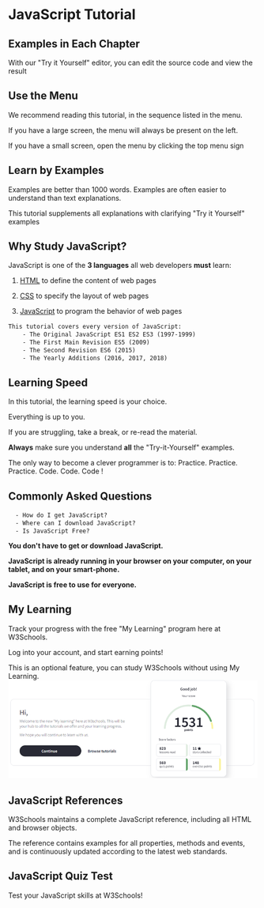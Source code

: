 # JavaScript Tutorial

## Examples in Each Chapter
With our "Try it Yourself" editor, you can edit the source code and view the result

## Use the Menu
We recommend reading this tutorial, in the sequence listed in the menu.

If you have a large screen, the menu will always be present on the left.

If you have a small screen, open the menu by clicking the top menu sign

## Learn by Examples
Examples are better than 1000 words. Examples are often easier to understand than text explanations.

This tutorial supplements all explanations with clarifying "Try it Yourself" examples

## Why Study JavaScript?
JavaScript is one of the **3 languages** all web developers **must** learn:

1. [HTML](https://www.w3schools.com/html/default.asp) to define the content of web pages

2. [CSS](https://www.w3schools.com/css/default.asp) to specify the layout of web pages

3. [JavaScript](https://www.w3schools.com/js/default.asp) to program the behavior of web pages


```
This tutorial covers every version of JavaScript:
    - The Original JavaScript ES1 ES2 ES3 (1997-1999)
    - The First Main Revision ES5 (2009)
    - The Second Revision ES6 (2015)
    - The Yearly Additions (2016, 2017, 2018)
```

## Learning Speed
In this tutorial, the learning speed is your choice.

Everything is up to you.

If you are struggling, take a break, or re-read the material.

**Always** make sure you understand **all** the "Try-it-Yourself" examples.

The only way to become a clever programmer is to: Practice. Practice. Practice. Code. Code. Code !

## Commonly Asked Questions
      - How do I get JavaScript?
      - Where can I download JavaScript?
      - Is JavaScript Free?

**You don't have to get or download JavaScript.**

**JavaScript is already running in your browser on your computer, on your tablet, and on your smart-phone.**

**JavaScript is free to use for everyone.** 


## My Learning
Track your progress with the free "My Learning" program here at W3Schools.

Log into your account, and start earning points!

This is an optional feature, you can study W3Schools without using My Learning.
![Image](../_1_JS%20HOME/mylearning.png)[](https://profile.w3schools.com/log-in?redirect_url=https%3A%2F%2Fmy-learning.w3schools.com%2F)


## JavaScript References
W3Schools maintains a complete JavaScript reference, including all HTML and browser objects.

The reference contains examples for all properties, methods and events, and is continuously updated according to the latest web standards.

## JavaScript Quiz Test
Test your JavaScript skills at W3Schools!